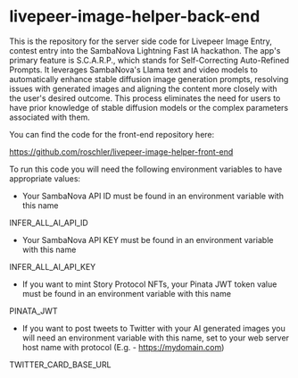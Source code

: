 # livepeer-image-helper-back-end
This is the repository for the server side code for Livepeer Image Entry, contest entry into the SambaNova Lightning Fast IA hackathon.  The app's primary feature is S.C.A.R.P., which stands for Self-Correcting Auto-Refined Prompts. It leverages SambaNova's Llama text and video models to automatically enhance stable diffusion image generation prompts, resolving issues with generated images and aligning the content more closely with the user's desired outcome. This process eliminates the need for users to have prior knowledge of stable diffusion models or the complex parameters associated with them.

You can find the code for the front-end repository here:

https://github.com/roschler/livepeer-image-helper-front-end

To run this code you will need the following environment variables to have appropriate values:

- Your SambaNova API ID must be found in an environment variable with this name

INFER_ALL_AI_API_ID

- Your SambaNova API KEY must be found in an environment variable with this name

INFER_ALL_AI_API_KEY

- If you want to mint Story Protocol NFTs, your Pinata JWT token value must be found in an environment variable with this name

PINATA_JWT

- If you want to post tweets to Twitter with your AI generated images you will need an environment variable with this name, set to your web server host name with protocol (E.g. - https://mydomain.com)

TWITTER_CARD_BASE_URL



